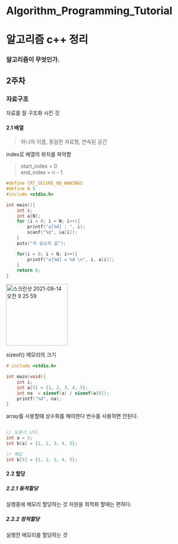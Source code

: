 # Algorithm_Programming_Tutorial

# 알고리즘 c++ 정리

### 알고리즘이 무엇인가.

## 2주차

### 자료구조

자료를 잘 구조화 시킨 것

#### 2.1 배열
> 하나의 이름, 동일한 자료형, 연속된 공간

index로 배열의 위치를 파악함
> start_index = 0   
> end_index = n - 1

```c++
#define CRT_SECURE_NO_WANINGS
#define N 5
#include <stdio.h>

int main(){
    int i;
    int a[N];
    for (i = 0; i < N; i++){
        printf("a[%d] : ", i);
        scanf("%d", &a[i]);
    }
    puts("각 요소의 값");

    for(i = 0; i < N; i++){
        printf("a[%d] = %d \n", i, a[i]);
    }
    return 0;
}
```
<img width="167" alt="스크린샷 2021-09-14 오전 9 25 59" src="https://user-images.githubusercontent.com/46950334/133174054-7358202e-f628-4c8a-a92f-2dc3cd96d1c1.png">


sizeof() 메모리의 크기
```c++
# include <stdio.h>

int main(void){
    int i;
    int a[5] = {1, 2, 3, 4, 5};
    int na  = sizeof(a) / sizeof(a[0]);
    printf("%d", na);
}
```

array를 사용할떄 상수화를 해야한다  번수를 사용하면 안된다. 
```c++

// 오류가 난다. 
int a = 5;
int b[a] = {1, 2, 3, 4, 5};

// 해답
int b[5] = {1, 2, 3, 4, 5};
```
#### 2.2 할당
##### 2.2.1 동적할당
실행중에 메모리 할당하는 것 
자원을 최적화 할때는 편하다.

##### 2.2.2 정적할당
실행전 메모리를 할당하는 것
